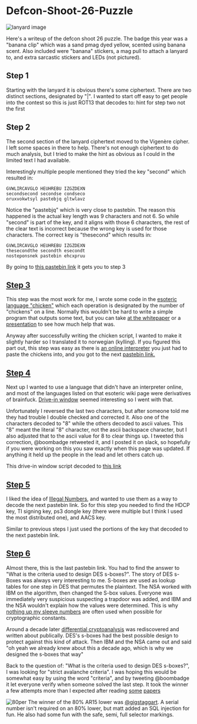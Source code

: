 # Defcon-Shoot-26-Puzzle
![lanyard image](https://pbs.twimg.com/media/DkLqeIsUYAE46Lm.jpg "lanyard")

Here's a writeup of the defcon shoot 26 puzzle. The badge this year was a "banana clip" which was a sand pmag dyed yellow, scented using banana scent. Also included were "banana" stickers, a mag pull to attach a lanyard to, and extra sarcastic stickers and LEDs (not pictured). 

## Step 1
Starting with the lanyard it is obvious there's some ciphertext. There are two distinct sections, designated by "|". I wanted to start off easy to get people into the contest so this is just ROT13 that decodes to:
hint for step two not the first

## Step 2
The second section of the lanyard ciphertext moved to the Vigenère cipher. I left some spaces in there to help. There's not enough ciphertext to do much analysis, but I tried to make the hint as obvious as I could in the limited text I had available.

Interestingly multiple people mentioned they tried the key "second" which resulted in: 

```
GVWLIRCAVGLO HEUHREBU IZGZDEXN
secondsecond secondse condseco
oruxvokwtsyl pastebjq gltwlavz
```

Notice the "pastebjq" which is very close to pastebin. The reason this happened is the actual key length was 9 characters and not 6. So while "second" is part of the key, and it aligns with those 6 characters, the rest of the clear text is incorrect because the wrong key is used for those characters. The correct key is "thesecond" which results in:

```
GVWLIRCAVGLO HEUHREBU IZGZDEXN
thesecondthe secondth esecondt
nosteponsnek pastebin ehcxpruu
```

By going to [this pastebin link](https://pastebin.com/ehcxpruu) it gets you to step 3

## [Step 3](https://pastebin.com/ehcxpruu)
This step was the most work for me, I wrote some code in the [esoteric language "chicken"](https://esolangs.org/wiki/Chicken#Examples) which each operation is designated by the number of "chickens" on a line. Normally this wouldn't be hard to write a simple program that outputs some text, but you can take [at the whitepaper](https://isotropic.org/papers/chicken.pdf) or a [presentation](https://youtu.be/yL_-1d9OSdk?t=37) to see how much help that was. 

Anyway after successfully writing the chicken script, I wanted to make it slightly harder so I translated it to norwegian (kylling). If you figured this part out, this step was easy as there is [an online interpreter](http://torso.me/chicken) you just had to paste the chickens into, and you got to the next [pastebin link.](https://pastebin.com/z8W4WDCC)

## [Step 4](https://pastebin.com/z8W4WDCC)
Next up I wanted to use a language that didn't have an interpreter online, and most of the languages listed on that esoteric wiki page were derivatives of brainfuck. [Drive-in window](https://esolangs.org/wiki/Drive-In_Window) seemed interesting so I went with that. 

Unfortunately I reversed the last two characters, but after someone told me they had trouble I double checked and corrected it. Also one of the characters decoded to "8" while the others decoded to ascii values. This "8" meant the literal "8" character, not the ascii backspace character, but I also adjusted that to the ascii value for 8 to clear things up. 
I tweeted this correction, @boombadge retweeted it, and I posted it on slack, so hopefully if you were working on this you saw exactly when this page was updated. If anything it held up the people in the lead and let others catch up.

This drive-in window script decoded to [this link](https://pastebin.com/YvPi8QUw)

## [Step 5](https://pastebin.com/YvPi8QUw)
I liked the idea of [Illegal Numbers](https://en.wikipedia.org/wiki/Illegal_number), and wanted to use them as a way to decode the next pastebin link. So for this step you needed to find the HDCP key, TI signing key, ps3 dongle key (there were multiple but I think I used the most distributed one), and AACS key. 

Similar to previous steps I just used the portions of the key that decoded to the next pastebin link.

## [Step 6](https://pastebin.com/JQwNUJfG)
Almost there, this is the last pastebin link. You had to find the answer to "What is the criteria used to design DES s-boxes?". The story of DES s-Boxes was always very interesting to me. S-boxes are used as lookup tables for one step in DES that permutes the plaintext. The NSA worked with IBM on the algorithm, then changed the S-box values. Everyone was immediately very suspicious suspecting a trapdoor was added, and IBM and the NSA wouldn't explain how the values were determined. This is why [nothing up my sleeve numbers](https://en.wikipedia.org/wiki/Nothing_up_my_sleeve_number) are often used when possible for cryptographic constants.

Around a decade later [differential cryptoanalysis](https://en.wikipedia.org/wiki/Differential_cryptanalysis#History) was rediscovered and written about publically. DES's s-boxes had the best possible design to protect against this kind of attack. Then IBM and the NSA came out and said "oh yeah we already knew about this a decade ago, which is why we designed the s-boxes that way"

Back to the question of: "What is the criteria used to design DES s-boxes?", I was looking for "strict avalanche criteria". I was hoping this would be somewhat easy by using the word "criteria", and by tweeting @boombadge it let everyone verify when someone solved the last step. It took the winner a few attempts more than I expected after reading [some](http://citeseerx.ist.psu.edu/viewdoc/download?doi=10.1.1.193.2902&rep=rep1&type=pdf) [papers](https://link.springer.com/content/pdf/10.1007%2F3-540-39799-X_41.pdf)

![80per](https://pbs.twimg.com/media/Djuq2AmUUAAC-5i.jpg "80per")
The winner of the 80% AR15 lower was [@gigstaggart](https://twitter.com/gigstaggart). A serial number isn't required on an 80% lower, but matt added an SQL injection for fun. He also had some fun with the safe, semi, full selector markings.
